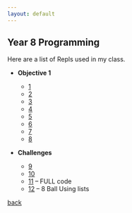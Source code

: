 ```yaml
---
layout: default
---
```


## Year 8 Programming

Here are a list of Repls used in my class.
- **Objective 1**
    - [1](https://replit.com/@MrTeasdaleCS/L1Task3-Data-types-and-Operations)
    - [2](https://replit.com/@MrTeasdaleCS/Objective1a-T1) 
    - [3](https://replit.com/@MrTeasdaleCS/Objective-1-Task-1-Hello) 
    - [4](https://replit.com/@MrTeasdaleCS/VAT-CAlculator) 
    - [5](https://replit.com/@MrTeasdaleCS/Y8-1a-Challenge1) 
    - [6](https://replit.com/@MrTeasdaleCS/Y8-1b-T1-UsingOperators)
    - [7](https://replit.com/@MrTeasdaleCS/Y8-1b-T2-BirthDate) 
    - [8](https://replit.com/@MrTeasdaleCS/Y8-1b-T3-AreaofRoom) 


- **Challenges**
    - [9](https://replit.com/@MrTeasdaleCS/Y8-Challenge-ArithmeticQuiz) 
    - [10](https://replit.com/@MrTeasdaleCS/Y8-Challenge-8Ball-1) 
    - [11](https://replit.com/@MrTeasdaleCS/8Ball#main.py) – FULL code
    - [12](https://replit.com/@MrTeasdaleCS/Magic8Ball#main.py) – 8 Ball Using lists

[back](./)